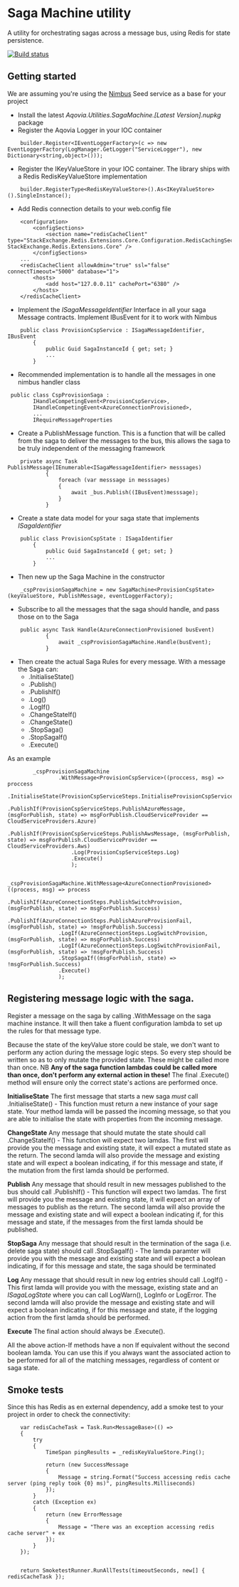 # Saga Machine utility

A utility for orchestrating sagas across a message bus, using Redis for state persistence.

[![Build status](https://ci.appveyor.com/api/projects/status/pi0fyl6v11c899lo/branch/master?svg=true)](https://ci.appveyor.com/project/aqovia/aqovia-sagamachine/branch/master)


## Getting started

We are assuming you're using the [Nimbus](https://github.com/NimbusAPI/Nimbus) Seed service as a base for your project

* Install the latest *Aqovia.Utilities.SagaMachine.[Latest Version].nupkg* package
* Register the Aqovia Logger in your IOC container
```
    builder.Register<IEventLoggerFactory>(c => new EventLoggerFactory(LogManager.GetLogger("ServiceLogger"), new Dictionary<string,object>())); 
```
* Register the IKeyValueStore in your IOC container. The library ships with a Redis RedisKeyValueStore implementation 
```
    builder.RegisterType<RedisKeyValueStore>().As<IKeyValueStore>().SingleInstance();
```
* Add Redis connection details to your web.config file
```
	<configuration>
		<configSections>
			<section name="redisCacheClient" type="StackExchange.Redis.Extensions.Core.Configuration.RedisCachingSectionHandler, StackExchange.Redis.Extensions.Core" />
		</configSections>
	...
	<redisCacheClient allowAdmin="true" ssl="false" connectTimeout="5000" database="1">
		<hosts>
			<add host="127.0.0.11" cachePort="6380" />
		</hosts>
	</redisCacheClient>
```
* Implement the _ISagaMessageIdentifier_ Interface in all your saga Message contracts. Implement IBusEvent for it to work with Nimbus 
```
	public class ProvisionCspService : ISagaMessageIdentifier, IBusEvent
		{
			public Guid SagaInstanceId { get; set; }
			...
		}
```
* Recommended implementation is to handle all the messages in one nimbus handler class
```
 public class CspProvisionSaga :
        IHandleCompetingEvent<ProvisionCspService>,
        IHandleCompetingEvent<AzureConnectionProvisioned>,        
		...
        IRequireMessageProperties
```
* Create a PublishMessage function. This is a function that will be called from the saga to deliver the messages to the bus, this allows the saga to be truly independent of the messaging framework
```
	private async Task PublishMessage(IEnumerable<ISagaMessageIdentifier> messsages)
			{
				foreach (var messsage in messsages)
				{
					await _bus.Publish((IBusEvent)messsage);
				}
			}
```
* Create a state data model for your saga state that implements _ISagaIdentifier_
```
	public class ProvisionCspState : ISagaIdentifier
		{
			public Guid SagaInstanceId { get; set; }
			...
		}
```
* Then new up the Saga Machine in the constructor
```
	_cspProvisionSagaMachine = new SagaMachine<ProvisionCspState>(keyValueStore, PublishMessage, eventLoggerFactory);
```
* Subscribe to all the messages that the saga should handle, and pass those on to the Saga
```
	public async Task Handle(AzureConnectionProvisioned busEvent)
			{
				await _cspProvisionSagaMachine.Handle(busEvent);
			}
```
* Then create the actual Saga Rules for every message. With a message the Saga can:
	* .InitialiseState() 
	* .Publish()
	* .PublishIf()
	* .Log()
	* .LogIf()
	* .ChangeStateIf()
	* .ChangeState()	
	* .StopSaga()
	* .StopSagaIf()
	* .Execute()
    
As an example
```
		_cspProvisionSagaMachine
                .WithMessage<ProvisionCspService>((proccess, msg) => proccess
                    .InitialiseState(ProvisionCspServiceSteps.InitialiseProvisionCspServiceState)
                    .PublishIf(ProvisionCspServiceSteps.PublishAzureMessage, (msgForPublish, state) => msgForPublish.CloudServiceProvider == CloudServiceProviders.Azure)
                    .PublishIf(ProvisionCspServiceSteps.PublishAwsMessage, (msgForPublish, state) => msgForPublish.CloudServiceProvider == CloudServiceProviders.Aws)
                    .Log(ProvisionCspServiceSteps.Log)
                    .Execute()                    
                    );

            _cspProvisionSagaMachine.WithMessage<AzureConnectionProvisioned>((process, msg) => process
                .PublishIf(AzureConnectionSteps.PublishSwitchProvision, (msgForPublish, state) => msgForPublish.Success)
                .PublishIf(AzureConnectionSteps.PublishAzureProvisionFail, (msgForPublish, state) => !msgForPublish.Success)
                .LogIf(AzureConnectionSteps.LogSwitchProvision, (msgForPublish, state) => msgForPublish.Success)
                .LogIf(AzureConnectionSteps.LogSwitchProvisionFail, (msgForPublish, state) => !msgForPublish.Success)
                .StopSagaIf((msgForPublish, state) => !msgForPublish.Success)
                .Execute()
                );
```

## Registering message logic with the saga.

Register a message on the saga by calling .WithMessage<MessageType> on the saga machine instance. It will then take a fluent configuration lambda to set up the rules for that message type.

Because the state of the keyValue store could be stale, we don't want to perform any action during the message logic steps. So every step should be written so as to only mutate the provided state. These might be called more than once. NB **Any of the saga function lambdas could be called more than once, don't perform any external action in these!** The final .Execute() method will ensure only the correct state's actions are performed once.

**InitialiseState**
The first message that starts a new saga *must* call .InitialiseState() - This function must return a new instance of your sage state. Your method lamda will be passed the incoming message, so that you are able to initialise the state with properties from the incoming message.

**ChangeState**
Any message that should mutate the state should call .ChangeStateIf() - This function will expect two lamdas. The first will provide you the message and existing state, it will expect a mutated state as the return. The second lamda will also provide the message and existing state and will expect a boolean indicating, if for this message and state, if the mutation from the first lamda should be performed.

**Publish**
Any message that should result in new messages published to the bus should call .PublishIf() - This function will expect two lamdas. The first will provide you the message and existing state, it will expect an array of messages to publish as the return. The second lamda will also provide the message and existing state and will expect a boolean indicating if, for this message and state, if the messages from the first lamda should be published.

**StopSaga**
Any message that should result in the termination of the saga (i.e. delete saga state) should call .StopSagaIf() - The lamda paramter will provide you with the message and existing state and will expect a boolean indicating, if for this message and state, the saga should be terminated

**Log**
Any message that should result in new log entries should call .LogIf() - This first lamda will provide you with the message, existing state and an _ISagaLogState_ where you can call LogWarn(), LogInfo or LogError. The second lamda will also provide the message and existing state and will expect a boolean indicating, if for this message and state, if the logging action from the first lamda should be performed.

**Execute**
The final action should always be .Execute().

All the above action-If methods have a non If equivalent without the second boolean lamda. You can use this if you always want the associated action to be performed for all of the matching messages, regardless of content or saga state.

## Smoke tests

Since this has Redis as en external dependency, add a smoke test to your project in order to check the connectivity:
```
	var redisCacheTask = Task.Run<MessageBase>(() =>
	{           
		try
		{
			TimeSpan pingResults = _redisKeyValueStore.Ping();

			return (new SuccessMessage
			{
				Message = string.Format("Success accessing redis cache server (ping reply took {0} ms)", pingResults.Milliseconds)
			});
		}
		catch (Exception ex)
		{
			return (new ErrorMessage
			{
				Message = "There was an exception accessing redis cache server" + ex
			});
		}
	});


	return SmoketestRunner.RunAllTests(timeoutSeconds, new[] { redisCacheTask });
```